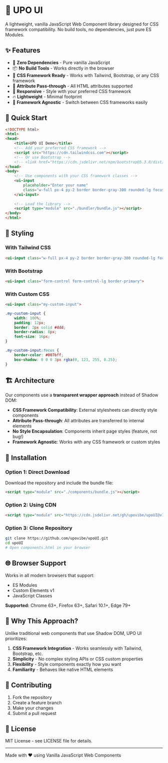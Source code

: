 # 🎨 UPO UI

A lightweight, vanilla JavaScript Web Component library designed for CSS framework compatibility. No build tools, no dependencies, just pure ES Modules.

## ✨ Features

- 🚀 **Zero Dependencies** - Pure vanilla JavaScript
- 📦 **No Build Tools** - Works directly in the browser
- 🎨 **CSS Framework Ready** - Works with Tailwind, Bootstrap, or any CSS framework
- 🔧 **Attribute Pass-through** - All HTML attributes supported
- 📱 **Responsive** - Style with your preferred CSS framework
- 🔥 **Lightweight** - Minimal footprint
- 🎯 **Framework Agnostic** - Switch between CSS frameworks easily

## 🚀 Quick Start

```html
<!DOCTYPE html>
<html>
<head>
    <title>UPO UI Demo</title>
    <!-- Add your preferred CSS framework -->
    <script src="https://cdn.tailwindcss.com"></script>
    <!-- Or use Bootstrap -->
    <!-- <link href="https://cdn.jsdelivr.net/npm/bootstrap@5.3.0/dist/css/bootstrap.min.css" rel="stylesheet"> -->
</head>
<body>
    <!-- Use components with your CSS framework classes -->
    <ui-input 
        placeholder="Enter your name"
        class="w-full px-4 py-2 border border-gray-300 rounded-lg focus:ring-2 focus:ring-blue-500">
    </ui-input>
    
    <!-- Load the library -->
    <script type="module" src="./bundler/bundle.js"></script>
</body>
</html>
```

## 🎨 Styling

### With Tailwind CSS
```html
<ui-input class="w-full px-4 py-2 border border-gray-300 rounded-lg focus:ring-2 focus:ring-blue-500 focus:border-blue-500 outline-none">
```

### With Bootstrap
```html
<ui-input class="form-control form-control-lg border-primary">
```

### With Custom CSS
```html
<ui-input class="my-custom-input">
```

```css
.my-custom-input {
    width: 100%;
    padding: 12px;
    border: 2px solid #ddd;
    border-radius: 8px;
    font-size: 16px;
}

.my-custom-input:focus {
    border-color: #007bff;
    box-shadow: 0 0 0 3px rgba(0, 123, 255, 0.25);
}
```

## 🏗️ Architecture

Our components use a **transparent wrapper approach** instead of Shadow DOM:

- **CSS Framework Compatibility**: External stylesheets can directly style components
- **Attribute Pass-through**: All attributes are transferred to internal elements
- **No Style Encapsulation**: Components inherit page styles (feature, not bug!)
- **Framework Agnostic**: Works with any CSS framework or custom styles

## 📁 Installation

### Option 1: Direct Download
Download the repository and include the bundle file:

```html
<script type="module" src="./components/bundle.js"></script>
```

### Option 2: Using CDN
```html
<script type="module" src="https://cdn.jsdelivr.net/gh/upovibe/upoUI@v1.0.0/components/bundle.js"></script>
```

### Option 3: Clone Repository
```bash
git clone https://github.com/upovibe/upoUI.git
cd upoUI
# Open components.html in your browser
```

## 🌐 Browser Support

Works in all modern browsers that support:
- ES Modules
- Custom Elements v1
- JavaScript Classes

**Supported:** Chrome 63+, Firefox 63+, Safari 10.1+, Edge 79+

## 🎯 Why This Approach?

Unlike traditional web components that use Shadow DOM, UPO UI prioritizes:

1. **CSS Framework Integration** - Works seamlessly with Tailwind, Bootstrap, etc.
2. **Simplicity** - No complex styling APIs or CSS custom properties
3. **Flexibility** - Style components exactly how you want
4. **Familiarity** - Behaves like native HTML elements

## 🤝 Contributing

1. Fork the repository
2. Create a feature branch
3. Make your changes
4. Submit a pull request

## 📄 License

MIT License - see LICENSE file for details.

---

Made with ❤️ using Vanilla JavaScript Web Components
